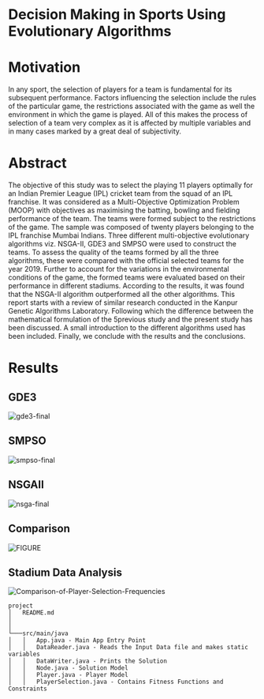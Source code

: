 # Decision Making in Sports Using Evolutionary Algorithms


# Motivation

In any sport, the selection of players for a team is fundamental for its subsequent performance.
Factors influencing the selection include the rules of the particular game, the restrictions
associated with the game as well the environment in which the game is played. All of this makes
the process of selection of a team very complex as it is affected by multiple variables and in
many cases marked by a great deal of subjectivity.

# Abstract

The objective of this study was to select the playing 11 players optimally for an Indian Premier
League (IPL) cricket team from the squad of an IPL franchise. It was considered as a
Multi-Objective Optimization Problem (MOOP) with objectives as maximising the batting,
bowling and fielding performance of the team. The teams were formed subject to the restrictions
of the game. The sample was composed of twenty players belonging to the IPL franchise
Mumbai Indians. Three different multi-objective evolutionary algorithms viz. NSGA-II, GDE3
and SMPSO were used to construct the teams. To assess the quality of the teams formed by all
the three algorithms, these were compared with the official selected teams for the year 2019.
Further to account for the variations in the environmental conditions of the game, the formed
teams were evaluated based on their performance in different stadiums. According to the results,
it was found that the NSGA-II algorithm outperformed all the other algorithms.
This report starts with a review of similar research conducted in the Kanpur Genetic Algorithms
Laboratory. Following which the difference between the mathematical formulation of the
5previous study and the present study has been discussed. A small introduction to the different
algorithms used has been included. Finally, we conclude with the results and the conclusions.

# Results 

## GDE3
<img src="https://i.ibb.co/CVmmdM9/gde3-final.png" alt="gde3-final" border="0">

## SMPSO
<img src="https://i.ibb.co/PmkSCxx/smpso-final.png" alt="smpso-final" border="0">

## NSGAII
<img src="https://i.ibb.co/FV7jR18/nsga-final.png" alt="nsga-final" border="0">

## Comparison
<img src="https://i.ibb.co/stX9kL6/FIGURE.jpg" alt="FIGURE" border="0">

## Stadium Data Analysis
<img src="https://i.ibb.co/DCK69Rh/Comparison-of-Player-Selection-Frequencies.png" alt="Comparison-of-Player-Selection-Frequencies" border="0">


```
project
│   README.md
│     
│
└───src/main/java
│   │   App.java - Main App Entry Point    
│   │   DataReader.java - Reads the Input Data file and makes static variables
│   │   DataWriter.java - Prints the Solution
│   │   Node.java - Solution Model
│   │   Player.java - Player Model
│   │   PlayerSelection.java - Contains Fitness Functions and Constraints

```

